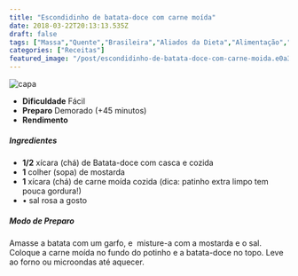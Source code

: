 ```yaml
---
title: "Escondidinho de batata-doce com carne moída"
date: 2018-03-22T20:13:13.535Z
draft: false
tags: ["Massa","Quente","Brasileira","Aliados da Dieta","Alimentação","dieta"]
categories: ["Receitas"]
featured_image: "/post/escondidinho-de-batata-doce-com-carne-moida.e0a3a5cb.jpg"
---
```


![capa](/post/escondidinho-de-batata-doce-com-carne-moida.e0a3a5cb.jpg)

*   **Dificuldade** Fácil
*   **Preparo** Demorado (+45 minutos)
*   **Rendimento**

##### Ingredientes

*   **1/2** xícara (chá) de Batata-doce com casca e cozida
*   **1** colher (sopa) de mostarda
*   **1** xícara (chá) de carne moída cozida (dica: patinho extra limpo tem pouca gordura!)
*   • sal rosa a gosto

##### Modo de Preparo

Amasse a batata com um garfo, e  misture-a com a mostarda e o sal. Coloque a carne moída no fundo do potinho e a batata-doce no topo. Leve ao forno ou microondas até aquecer.
